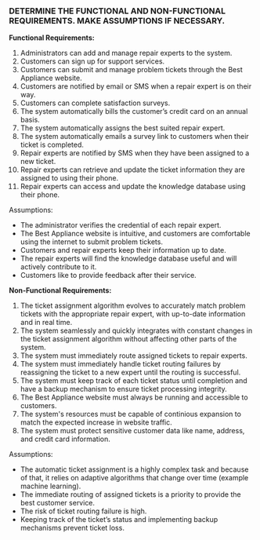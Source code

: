 ### DETERMINE THE FUNCTIONAL AND NON-FUNCTIONAL REQUIREMENTS. MAKE ASSUMPTIONS IF NECESSARY.

**Functional Requirements:**

1. Administrators can add and manage repair experts to the system.
2. Customers can sign up for support services.
3. Customers can submit and manage problem tickets through the Best Appliance website.
4. Customers are notified by email or SMS when a repair expert is on their way.
5. Customers can complete satisfaction surveys.
6. The system automatically bills the customer’s credit card on an annual basis.
7. The system automatically assigns the best suited repair expert.
8. The system automatically emails a survey link to customers when their ticket is completed.
9. Repair experts are notified by SMS when they have been assigned to a new ticket.
10. Repair experts can retrieve and update the ticket information they are assigned to using their phone.
11. Repair experts can access and update the knowledge database using their phone.

Assumptions:

- The administrator verifies the credential of each repair expert.
- The Best Appliance website is intuitive, and customers are comfortable using the internet to submit problem tickets.
- Customers and repair experts keep their information up to date.
- The repair experts will find the knowledge database useful and will actively contribute to it.
- Customers like to provide feedback after their service.

**Non-Functional Requirements:**

1. The ticket assignment algorithm evolves to accurately match problem tickets with the appropriate repair expert, with up-to-date information and in real time. 
2. The system seamlessly and quickly integrates with constant changes in the ticket assignment algorithm without affecting other parts of the system.
3. The system must immediately route assigned tickets to repair experts.
4. The system must immediately handle ticket routing failures by reassigning the ticket to a new expert until the routing is successful.
5. The system must keep track of each ticket status until completion and have a backup mechanism to ensure ticket processing integrity.
7. The Best Appliance website must always be running and accessible to customers.
8. The system's resources must be capable of continious expansion to match the expected increase in website traffic.
9. The system must protect sensitive customer data like name, address, and credit card information.

Assumptions:

- The automatic ticket assignment is a highly complex task and because of that, it relies on adaptive algorithms that change over time (example machine learning).
- The immediate routing of assigned tickets is a priority to provide the best customer service.
- The risk of ticket routing failure is high.
- Keeping track of the ticket’s status and implementing backup mechanisms prevent ticket loss.
